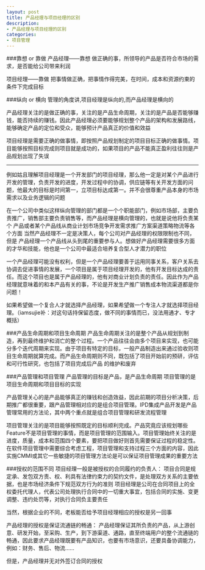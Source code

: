 ```yaml
---
layout: post
title: 产品经理与项目经理的区别
description:
- 产品经理与项目经理的区别
categories:
- 项目管理
---
```

###靠想 or 靠做
产品经理——靠想
做正确的事，所领导的产品是否符合市场的需求，是否能给公司带来利润

项目经理——靠做
把事情做正确，把事情作得完美，在时间，成本和资源约束的条件下完成目标

###纵向 or 横向
管理的角度讲,项目经理是纵向的,而产品经理是横向的

   产品经理关注的是做正确的事，关注的是产品生命周期，关注的是产品是否能够赚钱，能否持续的赚钱。因此产品经理必须要能够规划整个产品的架构和发展路线，能够确定产品的定位和受众，能够预计产品真正的价值和效益

   项目经理是需要正确的做事情，即按照产品规划制定的项目目标正确的做事情。项目能够按照目标完成则项目就是成功的，如果项目的产品不能真正盈利往往则是产品规划出现了失误
<hr/>

   例如姑且理解项目经理是一个开发部门的项目经理，那么他一定是对某个产品进行开发的管理，负责开发的进度，开发过程中的协调，供应链等有关开发方面的问题，他最大的目标是时间第一，立项目标达成第一。并不会很尊重产品本身的市场需求以及业务逻辑的问题

   在一个公司中类似这样纵向管理的部门都是一个个职能部门，例如市场部，主要负责推广，销售部主要负责销售等，而产品经理是横向管理的，也就是说他将负责某个 产品或者某个产品线从商业计划市场竞争开发需求推广方案渠道策略物流等各个方面
   当然产品经理不一定是决策人，每个公司对产品经理的权限限制也不同，但是 产品经理一个产品线从头到尾的重要参与人。想做好产品经理需要很多方面的才华和技能，他也是一个公司中最适合培养复合型人才潜力的职位

   一个产品经理可能没有权利，但是一个产品经理要善于运用同事关系，客户关系去协调去促进事情的发展，一个项目是属于项目经理开发的，他有开发目标达成的责 任。而这个项目也是属于产品经理的，他有对商业计划负责的责任。因此作为产品经理就意味着的和本产品有关的事，不论是开发生产推广销售成本物流渠道都是你 问题！

   如果希望做一个复合人才就选择产品经理，如果希望做一个专注人才就选择项目经理。（iamsujie补：对这句话持保留态度，做不同的事情而已，没法用通才、专才概括）

###产品生命周期和项目生命周期
   产品生命周期关注的是整个产品从规划到制造，再到最终维护和消亡的整个过程。一个产品往往会由多个项目来实现，也可能分多个迭代周期来实现。由于项目有特定的目标，一般产品制造出来通过验收则项目生命周期就算完成。而产品生命周期则不同，既包括了项目开始前的预研，评估和可行性研究，也包括了项目完成后产品 的维护和废弃

###产品管理和项目管理
产品管理的目标是产品，是产品生命周期
项目管理的是项目生命周期和项目目标的实现

   产品管理关心的是产品能够真正的赚钱和创造效益，因此前期的项目分析决策，后期推广都很重要，跟产品管理相对应的是组合项目管理。IPD集成产品开发是产品管理常用的方法论，其中两个重点就是组合项目管理和研发流程管理

   项目管理关注的是项目能够按照既定的目标顺利完成。产品究竟应该规划哪些Feature不是项目管理的事情，而是项目管理的范围输入。项目管理始终关注的是进度，质量，成本和范围四个要素，要把项目做好则首先需要保证过程的稳定性。在软件项目管理中需要综合考虑工程，项目管理和支持过程三个方面的内容，因此实施CMMI或其它一些敏捷的项目管理方法论是可以保证项目管理成果的重要方法

###授权的范围不同
项目经理一般是被授权的合同履约的负责人：
   项目合同是规定承、发包双方责、权、利具有法律约束力的契约文件，是处理双方关系的主要依据，也是市场经济条件下规范双方行为的准则
   项目经理是公司在合同项目上的全权委托代理人，代表公司处理执行合同中的一切重大事宜，包括合同的实施、变更调整、违约处罚等，对执行合同负主要责任

当然，根据企业的不同，老板能否给予项目经理相应的授权是另一回事

产品经理的授权是保证流通链的畅通：
   产品经理保证其所负责的产品，从上游创意、研发开始，至采购、生产，到下游渠道、通路，直至终端用户的整个流通链的畅通，因此要求产品经理既要有产品知识，也要有市场意识，还要具备协调能力，例如：财务、售后、物流……

但是，产品经理并无对外签订合同的授权
